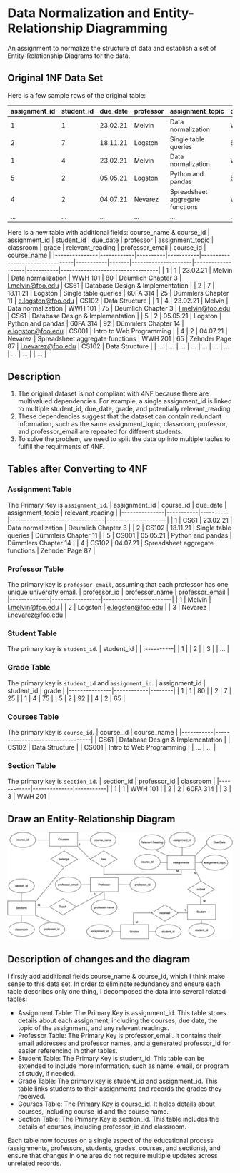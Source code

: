 # Data Normalization and Entity-Relationship Diagramming

An assignment to normalize the structure of data and establish a set of Entity-Relationship Diagrams for the data.

## Original 1NF Data Set
Here is a few sample rows of the original table:

| assignment_id | student_id | due_date | professor | assignment_topic                | classroom | grade | relevant_reading    | professor_email   |
| :------------ | :--------- | :------- | :-------- | :------------------------------ | :-------- | :---- | :------------------ | :---------------- |
| 1             | 1          | 23.02.21 | Melvin    | Data normalization              | WWH 101   | 80    | Deumlich Chapter 3  | l.melvin@foo.edu  |
| 2             | 7          | 18.11.21 | Logston   | Single table queries            | 60FA 314  | 25    | Dümmlers Chapter 11 | e.logston@foo.edu |
| 1             | 4          | 23.02.21 | Melvin    | Data normalization              | WWH 101   | 75    | Deumlich Chapter 3  | l.melvin@foo.edu  |
| 5             | 2          | 05.05.21 | Logston   | Python and pandas               | 60FA 314  | 92    | Dümmlers Chapter 14 | e.logston@foo.edu |
| 4             | 2          | 04.07.21 | Nevarez   | Spreadsheet aggregate functions | WWH 201   | 65    | Zehnder Page 87     | i.nevarez@foo.edu |
| ...           | ...        | ...      | ...       | ...                             | ...       | ...   | ...                 | ...               |

Here is a new table with additional fields: course_name & course_id
| assignment_id | student_id | due_date | professor | assignment_topic                | classroom | grade | relevant_reading    | professor_email   | course_id | course_name                      |
|---------------|------------|----------|-----------|---------------------------------|-----------|-------|---------------------|-------------------|-----------|----------------------------------|
| 1             | 1          | 23.02.21 | Melvin    | Data normalization              | WWH 101   | 80    | Deumlich Chapter 3  | l.melvin@foo.edu  | CS61      | Database Design & Implementation |
| 2             | 7          | 18.11.21 | Logston   | Single table queries            | 60FA 314  | 25    | Dümmlers Chapter 11 | e.logston@foo.edu | CS102     | Data Structure                   |
| 1             | 4          | 23.02.21 | Melvin    | Data normalization              | WWH 101   | 75    | Deumlich Chapter 3  | l.melvin@foo.edu  | CS61      | Database Design & Implementation |
| 5             | 2          | 05.05.21 | Logston   | Python and pandas               | 60FA 314  | 92    | Dümmlers Chapter 14 | e.logston@foo.edu | CS001     | Intro to Web Programming         |
| 4             | 2          | 04.07.21 | Nevarez   | Spreadsheet aggregate functions | WWH 201   | 65    | Zehnder Page 87     | i.nevarez@foo.edu | CS102     | Data Structure                   |
| ...           | ...        | ...      | ...       | ...                             | ...       | ...   | ...                 | ...               |           | ...                              |

## Description
1. The original dataset is not compliant with 4NF because there are multivalued dependencies. For example, a single assignment_id is linked to multiple student_id, due_date, grade, and potentially relevant_reading. 
2. These dependencies suggest that the dataset can contain redundant information, such as the same assignment_topic, classroom, professor, and professor_email are repeated for different students.
3. To solve the problem, we need to split the data up into multiple tables to fulfill the requirments of 4NF.

## Tables after Converting to 4NF
### Assignment Table
The Primary Key is `assignment_id`.
| assignment_id | course_id | due_date | assignment_topic                | relevant_reading    |
|---------------|-----------|----------|---------------------------------|---------------------|
| 1             | CS61      | 23.02.21 | Data normalization              | Deumlich Chapter 3  |
| 2             | CS102     | 18.11.21 | Single table queries            | Dümmlers Chapter 11 |
| 5             | CS001     | 05.05.21 | Python and pandas               | Dümmlers Chapter 14 |
| 4             | CS102     | 04.07.21 | Spreadsheet aggregate functions | Zehnder Page 87     |

### Professor Table
The primary key is `professor_email`, assuming that each professor has one unique university email.
| professor_id | professor_name  | professor_email        |
|--------------|-----------------|------------------------|
| 1            | Melvin          | l.melvin@foo.edu       |
| 2            | Logston         | e.logston@foo.edu      |
| 3            | Nevarez         | i.nevarez@foo.edu      |

### Student Table
The primary key is `student_id`.
| student_id |
| :----------|
| 1          |
| 2          |
| 3          |
| ...        |

### Grade Table
The primary key is `student_id` and `assignment_id`.
| assignment_id | student_id | grade  |
|---------------|------------|--------|
| 1             | 1          | 80     |
| 2             | 7          | 25     |
| 1             | 4          | 75     |
| 5             | 2          | 92     |
| 4             | 2          | 65     |

### Courses Table
The primary key is `course_id`.
| course_id | course_name                      |
|-----------|----------------------------------|
| CS61      | Database Design & Implementation |
| CS102     | Data Structure                   |
| CS001     | Intro to Web Programming         | 
|   ...     |   ...                            |   

### Section Table
The primary key is `section_id`.
| section_id | professor_id | classroom |
|------------|--------------|-----------|
| 1          | 1            | WWH 101   |
| 2          | 2            | 60FA 314  |
| 3          | 3            | WWH 201   |

## Draw an Entity-Relationship Diagram
![ER Diagram](./images/ERD.drawio.svg)

## Description of changes and the diagram
I firstly add additional fields course_name & course_id, which I think make sense to this data set.
In order to eliminate redundancy and ensure each table describes only one thing, I decomposed the data into several related tables: 
+ Assignment Table: The Primary Key is assignment_id. This table stores details about each assignment, including the courses, due date, the topic of the assignment, and any relevant readings.  
+ Professor Table: The Primary Key is professor_email. It contains their email addresses and professor names, and a generated professor_id for easier referencing in other tables.
+ Student Table: The Primary Key is student_id. This table can be extended to include more information, such as name, email, or program of study, if needed.
+ Grade Table: The primary key is student_id and assignment_id. This table links students to their assignments and records the grades they received.
+ Courses Table: The Primary Key is course_id. It holds details about courses, including course_id and the course name. 
+ Section Table: The Primary Key is section_id. This table includes the details of courses, including professor_id and classroom. 

Each table now focuses on a single aspect of the educational process (assignments, professors, students, grades, courses, and sections), and ensure that changes in one area do not require multiple updates across unrelated records. 